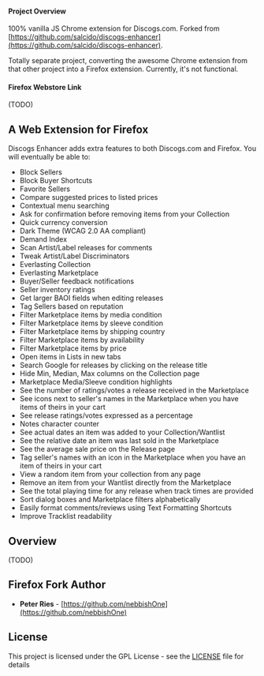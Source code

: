 #### Project Overview

100% vanilla JS Chrome extension for Discogs.com. Forked from [https://github.com/salcido/discogs-enhancer](https://github.com/salcido/discogs-enhancer).

Totally separate project, converting the awesome Chrome extension from that other project into a Firefox extension. Currently, it's not functional. 


#### Firefox Webstore Link
(TODO)

## A Web Extension for Firefox

Discogs Enhancer adds extra features to both Discogs.com and Firefox. You will eventually be able to:

* Block Sellers
* Block Buyer Shortcuts
* Favorite Sellers
* Compare suggested prices to listed prices
* Contextual menu searching
* Ask for confirmation before removing items from your Collection
* Quick currency conversion
* Dark Theme (WCAG 2.0 AA compliant)
* Demand Index
* Scan Artist/Label releases for comments
* Tweak Artist/Label Discriminators
* Everlasting Collection
* Everlasting Marketplace
* Buyer/Seller feedback notifications
* Seller inventory ratings
* Get larger BAOI fields when editing releases
* Tag Sellers based on reputation
* Filter Marketplace items by media condition
* Filter Marketplace items by sleeve condition
* Filter Marketplace items by shipping country
* Filter Marketplace items by availability
* Filter Marketplace items by price
* Open items in Lists in new tabs
* Search Google for releases by clicking on the release title
* Hide Min, Median, Max columns on the Collection page
* Marketplace Media/Sleeve condition highlights
* See the number of ratings/votes a release received in the Marketplace
* See icons next to seller's names in the Marketplace when you have items of theirs in your cart
* See release ratings/votes expressed as a percentage
* Notes character counter
* See actual dates an item was added to your Collection/Wantlist
* See the relative date an item was last sold in the Marketplace
* See the average sale price on the Release page
* Tag seller's names with an icon in the Marketplace when you have an item of theirs in your cart
* View a random item from your collection from any page
* Remove an item from your Wantlist directly from the Marketplace
* See the total playing time for any release when track times are provided
* Sort dialog boxes and Marketplace filters alphabetically
* Easily format comments/reviews using Text Formatting Shortcuts
* Improve Tracklist readability

## Overview

(TODO)


## Firefox **Fork** Author

* **Peter Ries** - [https://github.com/nebbishOne](https://github.com/nebbishOne)

## License

This project is licensed under the GPL License - see the [LICENSE](LICENSE) file for details
